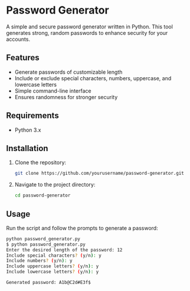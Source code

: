 # Password Generator

A simple and secure password generator written in Python. This tool generates strong, random passwords to enhance security for your accounts.

## Features

- Generate passwords of customizable length
- Include or exclude special characters, numbers, uppercase, and lowercase letters
- Simple command-line interface
- Ensures randomness for stronger security

## Requirements

- Python 3.x

## Installation

1. Clone the repository:
    ```sh
    git clone https://github.com/yourusername/password-generator.git
    ```
2. Navigate to the project directory:
    ```sh
    cd password-generator
    ```

## Usage

Run the script and follow the prompts to generate a password:

```sh
python password_generator.py
$ python password_generator.py
Enter the desired length of the password: 12
Include special characters? (y/n): y
Include numbers? (y/n): y
Include uppercase letters? (y/n): y
Include lowercase letters? (y/n): y

Generated password: A1b@C2d#E3f$
